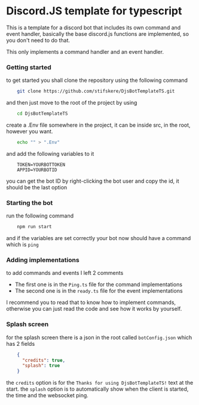# Discord.JS template for typescript

This is a template for a discord bot that includes its own command and event handler,
basically the base discord.js functions are implemented, so you don't need to do that.

This only implements a command handler and an event handler.

### Getting started

to get started you shall clone the repository using the following command

```bash
    git clone https://github.com/stifskere/DjsBotTemplateTS.git
```

and then just move to the root of the project by using

```bash
    cd DjsBotTemplateTS
```

create a .Env file somewhere in the project, it can be inside src, in the root, however you want.

```bash
    echo "" > ".Env"
```

and add the following variables to it

```dotenv
    TOKEN=YOURBOTTOKEN
    APPID=YOURBOTID
```

you can get the bot ID by right-clicking the bot user and copy the id, it should be the last option

### Starting the bot

run the following command

```bash
    npm run start
```

and if the variables are set correctly your bot now should have a command which is `ping`

### Adding implementations

to add commands and events I left 2 comments

- The first one is in the `Ping.ts` file for the command implementations
- The second one is in the `ready.ts` file for the event implementations

I recommend you to read that to know how to implement commands, otherwise you can just read the code and see how it works by yourself.

### Splash screen

for the splash screen there is a json in the root called `botConfig.json` which has 2 fields

```json
    {
      "credits": true,
      "splash": true
    }
```

the `credits` option is for the `Thanks for using DjsBotTemplateTS!` text at the start.
the `splash` option is to automatically show when the client is started, the time and the websocket ping.
